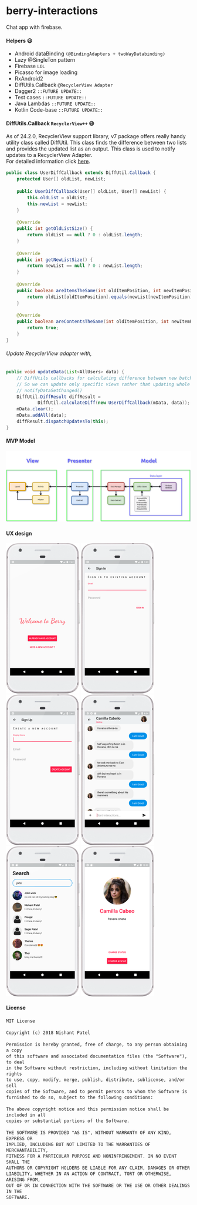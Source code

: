 # berry-interactions

Chat app with firebase.

#### Helpers :smiley:

- Android dataBinding  `(@BindingAdapters + twoWayDatabinding)`
- Lazy @SingleTon pattern
- Firebase `LOL`
- Picasso for image loading
- RxAndroid2
- DiffUtils.Callback `@RecyclerView Adapter`
- Dagger2 `::FUTURE UPDATE::`
- Test cases `::FUTURE UPDATE::`
- Java Lambdas `::FUTURE UPDATE::`
- Kotlin Code-base `::FUTURE UPDATE::`

#### DiffUtils.Callback `RecyclerView++` :smiley:

As of 24.2.0, RecyclerView support library, v7 package offers really handy utility class called DiffUtil. This class finds the difference between two lists and provides the updated list as an output. This class is used to notify updates to a RecyclerView Adapter.
<br>For detailed information click [here](https://android.jlelse.eu/smart-way-to-update-recyclerview-using-diffutil-345941a160e0).</br>

```java
public class UserDiffCallback extends DiffUtil.Callback {
    protected User[] oldList, newList;

    public UserDiffCallback(User[] oldList, User[] newList) {
        this.oldList = oldList;
        this.newList = newList;
    }

    @Override
    public int getOldListSize() {
        return oldList == null ? 0 : oldList.length;
    }

    @Override
    public int getNewListSize() {
        return newList == null ? 0 : newList.length;
    }

    @Override
    public boolean areItemsTheSame(int oldItemPosition, int newItemPosition) {
        return oldList[oldItemPosition].equals(newList[newItemPosition]);
    }

    @Override
    public boolean areContentsTheSame(int oldItemPosition, int newItemPosition) {
        return true;
    }
}
```
###### Update RecyclerView adapter with,
```java
public void updateData(List<AllUsers> data) {
    // DiffUtils callbacks for calculating difference between new batch of data and old data
    // So we can update only specific views rather that updating whole list with
    // notifyDataSetChanged()
    DiffUtil.DiffResult diffResult =
            DiffUtil.calculateDiff(new UserDiffCallback(mData, data));
    mData.clear();
    mData.addAll(data);
    diffResult.dispatchUpdatesTo(this);
}
```

#### MVP Model

![berry-model](/ux/berry-model.jpg)

#### UX design

<img src="/ux/start_screen.png" width="200"> <img src="/ux/sign_in.png" width="200"> <img src="/ux/sign_up.png" width="200"> <img src="/ux/interactions_4.png" width="200"> <img src="/ux/user_search_1.png" width="200"> <img src="/ux/account_settings.png" width="200">

#### License 
```
MIT License

Copyright (c) 2018 Nishant Patel

Permission is hereby granted, free of charge, to any person obtaining a copy
of this software and associated documentation files (the "Software"), to deal
in the Software without restriction, including without limitation the rights
to use, copy, modify, merge, publish, distribute, sublicense, and/or sell
copies of the Software, and to permit persons to whom the Software is
furnished to do so, subject to the following conditions:

The above copyright notice and this permission notice shall be included in all
copies or substantial portions of the Software.

THE SOFTWARE IS PROVIDED "AS IS", WITHOUT WARRANTY OF ANY KIND, EXPRESS OR
IMPLIED, INCLUDING BUT NOT LIMITED TO THE WARRANTIES OF MERCHANTABILITY,
FITNESS FOR A PARTICULAR PURPOSE AND NONINFRINGEMENT. IN NO EVENT SHALL THE
AUTHORS OR COPYRIGHT HOLDERS BE LIABLE FOR ANY CLAIM, DAMAGES OR OTHER
LIABILITY, WHETHER IN AN ACTION OF CONTRACT, TORT OR OTHERWISE, ARISING FROM,
OUT OF OR IN CONNECTION WITH THE SOFTWARE OR THE USE OR OTHER DEALINGS IN THE
SOFTWARE.
```
